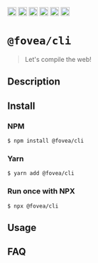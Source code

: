 <a href="https://npmcharts.com/compare/@fovea/cli?minimal=true"><img alt="Downloads per month" src="https://img.shields.io/npm/dm/%40fovea%2Fcli.svg" height="20"></img></a>
<a href="https://david-dm.org/fovea/cli"><img alt="Dependencies" src="https://img.shields.io/david/fovea/cli.svg" height="20"></img></a>
<a href="https://www.npmjs.com/package/@fovea/cli"><img alt="NPM Version" src="https://badge.fury.io/js/%40fovea%2Fcli.svg" height="20"></img></a>
<a href="https://github.com/fovea-org/fovea/graphs/contributors"><img alt="Contributors" src="https://img.shields.io/github/contributors/fovea-org%2Ffovea.svg" height="20"></img></a>
<a href="https://opensource.org/licenses/MIT"><img alt="MIT License" src="https://img.shields.io/badge/License-MIT-yellow.svg" height="20"></img></a>
<a href="https://www.patreon.com/bePatron?u=11315442"><img alt="Support on Patreon" src="https://c5.patreon.com/external/logo/become_a_patron_button@2x.png" height="20"></img></a>

# `@fovea/cli`

> Let's compile the web!

## Description

<!-- Write description here -->

## Install

### NPM

```
$ npm install @fovea/cli
```

### Yarn

```
$ yarn add @fovea/cli
```

### Run once with NPX

```
$ npx @fovea/cli
```

## Usage

<!-- Write usage description here -->

## FAQ

<!-- Write your FAQ here -->
